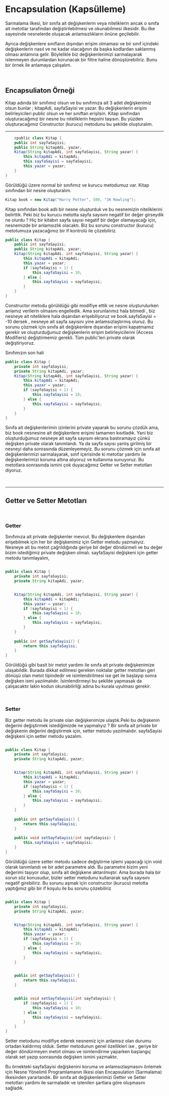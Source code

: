 # Encapsulation (Kapsülleme)
Sarmalama ilkesi, bir sınıfa ait değişkenlerin veya niteliklerin ancak o sınıfa ait metotlar tarafından değiştirilebilmesi ve okunabilmesi ilkesidir. Bu ilke sayesinde nesnelerde oluşacak anlamsızlıkların önüne geçilebilir.

Ayrıca değişkenlere sınıfların dışından erişim olmaması ve bir sınıf içindeki değişkenlerin nasıl ve ne kadar olacağının da başka kodlardan saklanmış olması anlamına gelir. Böylelikle biz değişkenlerimizi sarmalayarak istenmeyen durumlardan korunacak bir filtre haline dönüştürebiliriz. Bunu bir örnek ile anlamaya çalışalım.

<br/>

## Encapsuliaton Örneği

Kitap adında bir sınıfımız olsun ve bu sınıfımıza ait 3 adet değişkenimiz olsun bunlar ; kitapAdi, sayfaSayisi ve yazar. Bu değişkenlerin erişim belirleyicileri public olsun ve her sınıftan erişilsin. Kitap sınıfından oluşturacağımız bir nesne bu niteliklerin hepsini taşısın. Bu yüzden oluşturacağımız Constructor (kurucu) metodunu bu şekilde oluşturalım.

                
----


```java
	cpublic class Kitap {
    public int sayfaSayisi;
    public String kitapAdi, yazar;
    Kitap(String kitapAdi, int sayfaSayisi, String yazar) {
        this.kitapAdi = kitapAdi;
        this.sayfaSayisi = sayfaSayisi;
        this.yazar = yazar;
    }
}
```
Görüldüğü üzere normal bir sınıfımız ve kurucu metodumuz var. Kitap sınıfından bir nesne oluşturalım.

```java
Kitap book = new Kitap("Harry Potter", 500, "JK Rowling");
```
Kitap sınıfından book adlı bir nesne oluşturduk ve bu nesnemizin niteliklerini belirttik. Peki biz bu kurucu metotta sayfa sayısını negatif bir değer girseydik ne olurdu ? Hiç bir kitabın sayfa sayısı negatif bir değer olamayacağı için, nesnemizde bir anlamsızlık olacaktı. Biz bu sorunu constructor (kurucu) metotumuza yazacağımız bir if kontrolü ile çözebiliriz.


```java
public class Kitap {
    public int sayfaSayisi;
    public String kitapAdi, yazar;
    Kitap(String kitapAdi, int sayfaSayisi, String yazar) {
        this.kitapAdi = kitapAdi;
        this.yazar = yazar;
        if (sayfaSayisi < 1) {
            this.sayfaSayisi = 10;
        } else {
            this.sayfaSayisi = sayfaSayisi;
        }
    }
}
```
Constructor metodu görüldüğü gibi modifiye ettik ve nesne oluşturulurken anlamız verilerin olmasını engelledik. Ama sorunlarımız hala bitmedi , biz nesneye ait niteliklere hala dışarıdan erişebiliyoruz ve book.sayfaSayisi = -10 dersek , nesneye ait sayfa sayısını yine anlamsızlaştırmış oluruz. Bu sorunu çözmek için sınıfa ait değişkenlere dışarıdan erişimi kapatmamız gerekir ve oluşturduğumuz değişkenlerin erişim belirleyicilerini (Access Modifiers) değiştirmemiz gerekli. Tüm public'leri private olarak değiştiriyoruz.

Sınıfımızın son hali
```java
public class Kitap {
    private int sayfaSayisi;
    private String kitapAdi, yazar;
    Kitap(String kitapAdi, int sayfaSayisi, String yazar) {
        this.kitapAdi = kitapAdi;
        this.yazar = yazar;
        if (sayfaSayisi < 1) {
            this.sayfaSayisi = 10;
        } else {
            this.sayfaSayisi = sayfaSayisi;
        }
    }
}
```
Sınıfa ait değişkenlerimin izinlerini private yaparak bu sorunu çözdük ama, biz book nesnesine ait değişkenlere erişimi tamamen kısıtladık. Yani biz oluşturduğumuz nesneye ait sayfa sayısını ekrana bastıramayız çünkü değişken private olarak tanımlandı. Ya da sayfa sayısı yanlış girilmiş bir nesneyi daha sonrasında düzenleyemeyiz. Bu sorunu çözmek için sınıfa ait değişkenlerimizi sarmalayarak, sınıf içerisinde ki metotlar yardımı ile değişkenlerimizi koruma altına alıyoruz ve kullanıma sunuyoruz. Bu metotlara sonrasında ismini çok duyacağımız Getter ve Setter metotları diyoruz.

<br/>

---
## Getter ve Setter Metotları
<br/>

### Getter

Sınıfımıza ait private değişkenler mevcut. Bu değişkenlere dışarıdan erişebilmek için her bir değişkenimiz için Getter metodu yazmalıyız. Nesneye ait bu metot çağrıldığında geriye bir değer döndürmeli ve bu değer bizim istediğimiz private değişken olmalı. sayfaSayisi değişkeni için getter metodu tanımlayalım,
```java

public class Kitap {
	private int sayfaSayisi;
	private String kitapAdi, yazar;


	Kitap(String kitapAdi, int sayfaSayisi, String yazar) {
		this.kitapAdi = kitapAdi;
		this.yazar = yazar;
		if (sayfaSayisi < 1) {
			this.sayfaSayisi = 10;
		} else {
			this.sayfaSayisi = sayfaSayisi;
		}
	}
	
	public int getSayfaSayisi() {
		return this.sayfaSayisi;
	}
}

```
Görüldüğü gibi basit bir metot yardımı ile sınıfa ait private değişkenimize ulaşabildik. Burada dikkat edilmesi gereken noktalar getter metotları geri dönüşü olan metot tipindedir ve isimlendirilmesi ise get ile başlayıp sonra değişken ismi yazılmalıdır. İsimlendirmeyi bu şekilde yapmasak da çalışacaktır lakin kodun okunabilirliği adına bu kurala uyulması gerekir.

<br/>

### Setter

Biz getter metodu ile private olan değişkenimize ulaştık.Peki bu değişkenin değerini değiştirmek istediğimizde ne yapmalıyız ? Bir sınıfa ait private bir değişkenin değerini değiştirmek için, setter metodu yazılmalıdır. sayfaSayisi değişkeni için setter metodu yazalım.

```java

public class Kitap {
	private int sayfaSayisi;
	private String kitapAdi, yazar;


	Kitap(String kitapAdi, int sayfaSayisi, String yazar) {
		this.kitapAdi = kitapAdi;
		this.yazar = yazar;
		if (sayfaSayisi < 1) {
			this.sayfaSayisi = 10;
		} else {
			this.sayfaSayisi = sayfaSayisi;
		}
	}
	
	public int getSayfaSayisi() {
		return this.sayfaSayisi;
	}
	
	public void setSayfaSayisi(int sayfaSayisi) {
		this.sayfaSayisi = sayfaSayisi;
	}
}

```

Görüldüğü üzere setter metodu sadece değiştirme işlemi yapacağı için void olarak tanımlandı ve bir adet parametre aldı. Bu parametre bizim yeni değerimi taşıyor olup, sınıfa ait değişkene aktarılmıştır. Ama burada hala bir sorun söz konusudur, bizler setter metodunu kullanarak sayfa sayısını negatif girebiliriz. Bu sorunu aşmak için constructor (kurucu) metotta yaptığımız gibi bir if koşulu ile bu sorunu çözebiliriz

```java

public class Kitap {
	private int sayfaSayisi;
	private String kitapAdi, yazar;


	Kitap(String kitapAdi, int sayfaSayisi, String yazar) {
		this.kitapAdi = kitapAdi;
		this.yazar = yazar;
		if (sayfaSayisi < 1) {
			this.sayfaSayisi = 10;
		} else {
			this.sayfaSayisi = sayfaSayisi;
		}
	}


	public int getSayfaSayisi() {
		return this.sayfaSayisi;
	}


	public void setSayfaSayisi(int sayfaSayisi) {
		if (sayfaSayisi < 1) {
			this.sayfaSayisi = 10;
		} else {
			this.sayfaSayisi = sayfaSayisi;
		}
	}
}

```
Setter metodunu modifiye ederek nesnemiz için anlamsız olan durumu ortadan kaldırmış olduk. Setter metodunun genel özellikleri ise , geriye bir değer döndürmeyen metot olması ve isimlendirme yaparken başlangıç olarak set yazıp sonrasında değişken ismini yazmaktır.

Bu örnekteki sayfaSayisi değişkenini koruma ve anlamsızlaşmasını önlemek için Nesne Yönelimli Programlamanın ilkesi olan Encapsulation (Sarmalama) ilkesinden yararlandık. Bir sınıfa ait değişkenlerimizi Getter ve Setter metotları yardımı ile sarmaladık ve istenilen şartlara göre oluşmasını sağladık.